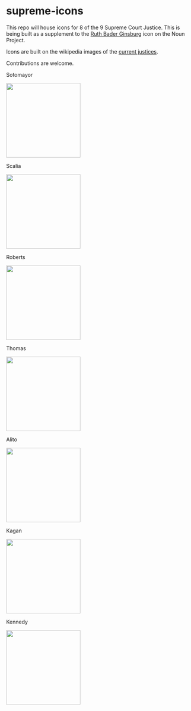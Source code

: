 # supreme-icons
This repo will house icons for 8 of the 9 Supreme Court Justice. This is being built as a supplement to the [Ruth Bader Ginsburg](https://thenounproject.com/term/supreme-court/100555/) icon on the Noun Project.

Icons are built on the wikipedia images of the [current justices](https://en.wikipedia.org/wiki/Supreme_Court_of_the_United_States#Current_justices).

Contributions are welcome.

Sotomayor

<img width="200px" src="https://rawgit.com/cweber/supreme-icons/master/svg/sotomayor.svg">

Scalia

<img width="200px" src="https://rawgit.com/cweber/supreme-icons/master/svg/scalia.svg">

Roberts

<img width="200px" src="https://rawgit.com/cweber/supreme-icons/master/svg/roberts.svg">

Thomas

<img width="200px" src="https://rawgit.com/cweber/supreme-icons/master/svg/thomas.svg">

Alito

<img width="200px" src="https://rawgit.com/cweber/supreme-icons/master/svg/alito.svg">

Kagan

<img width="200px" src="https://rawgit.com/cweber/supreme-icons/master/svg/kagan.svg">

Kennedy

<img width="200px" src="https://rawgit.com/cweber/supreme-icons/master/svg/kennedy.svg">

